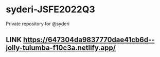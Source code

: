 # syderi-JSFE2022Q3
Private repository for @syderi
## LINK https://647304da9837770dae41cb6d--jolly-tulumba-f10c3a.netlify.app/

